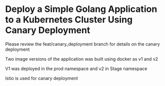 # Deploy a Simple Golang Application to a Kubernetes Cluster Using Canary Deployment #

Please review the feat/canary_deployment branch for details on the canary deployment

Two image versions of the application was built using docker as v1 and v2

V1 was deployed in the prod namespace and v2 in Stage namespace

Istio is used for canary deployment
